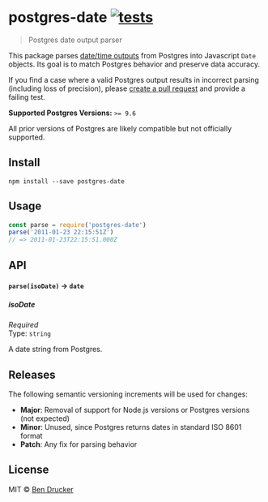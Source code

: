 # postgres-date [![tests](https://github.com/bendrucker/postgres-date/workflows/tests/badge.svg)](https://github.com/bendrucker/postgres-date/actions?query=workflow%3Atests)

> Postgres date output parser

This package parses [date/time outputs](https://www.postgresql.org/docs/current/datatype-datetime.html#DATATYPE-DATETIME-OUTPUT) from Postgres into Javascript `Date` objects. Its goal is to match Postgres behavior and preserve data accuracy.

If you find a case where a valid Postgres output results in incorrect parsing (including loss of precision), please [create a pull request](https://github.com/bendrucker/postgres-date/compare) and provide a failing test.

**Supported Postgres Versions:** `>= 9.6`

All prior versions of Postgres are likely compatible but not officially supported.

## Install

```
npm install --save postgres-date
```

## Usage

```js
const parse = require('postgres-date')
parse('2011-01-23 22:15:51Z')
// => 2011-01-23T22:15:51.000Z
```

## API

#### `parse(isoDate)` -> `date`

##### isoDate

*Required*  
Type: `string`

A date string from Postgres.

## Releases

The following semantic versioning increments will be used for changes:

* **Major**: Removal of support for Node.js versions or Postgres versions (not expected)
* **Minor**: Unused, since Postgres returns dates in standard ISO 8601 format
* **Patch**: Any fix for parsing behavior

## License

MIT © [Ben Drucker](http://bendrucker.me)
